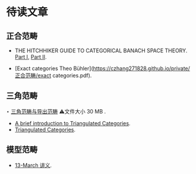 # 待读文章

## 正合范畴

- THE HITCHHIKER GUIDE TO CATEGORICAL BANACH SPACE THEORY. [Part I](https://czhang271828.github.io/private/正合范畴/2110.06300.pdf), [Part II](https://czhang271828.github.io/private/正合范畴/25J2Castillo.pdf). 

- [Exact categories Theo Bühler](https://czhang271828.github.io/private/正合范畴/exact categories.pdf). 

## 三角范畴

$\star$ [三角范畴与导出范畴](https://czhang271828.github.io/private/三角范畴/三角范畴与导出范畴.pdf) :warning:文件大小 30 MB  . 

* [A brief introduction to Triangulated Categories](https://czhang271828.github.io/private/三角范畴/triangulated_categories.pdf).
* [Triangulated Categories](https://czhang271828.github.io/private/三角范畴/FULLTEXT01.pdf).

## 模型范畴

* [13-March 讲义](https://czhang271828.github.io/private/模型范畴/1_model.pdf). 